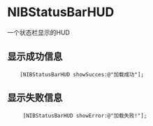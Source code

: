 # NIBStatusBarHUD
一个状态栏显示的HUD

## 显示成功信息
```object
    [NIBStatusBarHUD showSucces:@"加载成功"];
```

## 显示失败信息
```object
     [NIBStatusBarHUD showError:@"加载失败!"];
```
